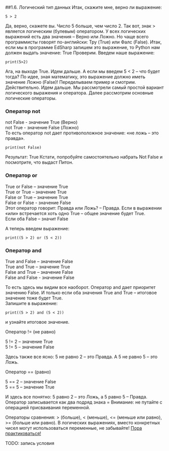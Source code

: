 ##1.6. Логический тип данных
Итак, скажите мне, верно ли выражение:
```
5 > 2 
```
Да, верно, скажете вы. Число 5 больше, чем число 2.
Так вот, знак > является логическим (булевым) оператором.
У всех логических выражений есть два значения – Верно или Ложно. Но чаще всего программисты говорят по-английски: Тру (True) или Фалс (False).
Итак, если мы в программе EdSharp запишем это выражение, то Python нам должен выдать значение: True
Проверим. Введем наше выражение:
```
print(5>2)
```
Ага, на выходе True. Идем дальше.
А если мы введем 5 < 2 – что будет тогда? По идее, зная математику, это выражение должно иметь значение Ложно (False)!
Переделываем пример и смотрим. Действительно. Идем дальше. Мы рассмотрели самый простой вариант логического выражения и оператора. Далее рассмотрим основные логические операторы.

### Оператор not
not False - значение True (Верно)    
not True - значение False (Ложно)    
То есть оператор not дает противоположное значение: «не ложь – это правда».    
```
print(not False)
```

Результат: True
Кстати, попробуйте самостоятельно набрать Not False и посмотрите, что выдаст Питон.    

### Оператор or
True or False – значение True    
True or True – значение True    
False or True – значение True    
False or False - значение False    
Этот оператор говорит: Правда или Ложь? – Правда. Если в выражении «или» встречается хоть одно True – общее значение будет True.    
Если оба False – значит False    

А теперь введем выражение:
```
print((5 > 2) or (5 < 2))
```

### Оператор and

True and False – значение False    
True and True – значение True    
False and True – значение False    
False and False - значение False    

То есть здесь мы видим все наоборот. Оператор and дает приоритет значению False. И только если оба значения True and True – итоговое значение тоже будет True.    
Запишите в выражение:    
```
print((5 > 2) and (5 < 2))
```
и узнайте итоговое значение.    

Оператор != (не равно)    

5 != 2 – значение True    
5 != 5 – значение False    

Здесь также все ясно: 5 не равно 2 – это Правда. А 5 не равно 5 – это Ложь.    

Оператор == (равно)    

5 == 2 – значение False    
5 == 5 – значение True    

И здесь все понятно: 5 равно 2 – это Ложь, а 5 равно 5 – Правда. Оператор записывается как два подряд знака = Внимание: не путайте с операцией присваивания переменной.    

Операторы сравнения: > (больше), < (меньше), <= (меньше или равно), >= (больше или равно). В логических выражениях, вместо конкретных чисел могут использоваться переменные, не забывайте!
[Пора практиковаться!](../../../tasks/p1/t6)

TODO: запись условия

